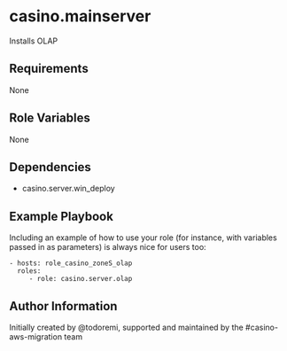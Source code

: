 casino.mainserver
=========

Installs OLAP

Requirements
------------

None

Role Variables
--------------

None

Dependencies
------------

- casino.server.win_deploy

Example Playbook
----------------

Including an example of how to use your role (for instance, with variables passed in as parameters) is always nice for users too:

    - hosts: role_casino_zoneS_olap
      roles:
         - role: casino.server.olap

Author Information
------------------

Initially created by @todoremi, supported and maintained by the #casino-aws-migration team
